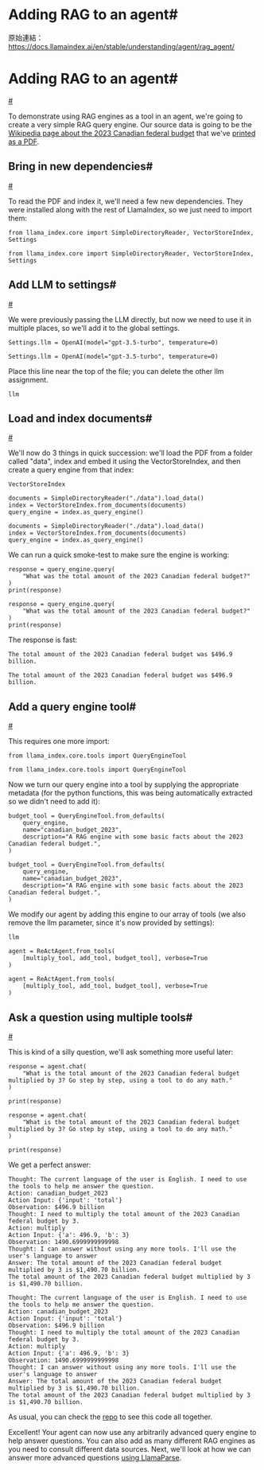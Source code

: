 # Adding RAG to an agent#

原始連結：https://docs.llamaindex.ai/en/stable/understanding/agent/rag_agent/

# Adding RAG to an agent#

[#](https://docs.llamaindex.ai/en/stable/understanding/agent/rag_agent/#adding-rag-to-an-agent)

To demonstrate using RAG engines as a tool in an agent, we're going to create a very simple RAG query engine. Our source data is going to be the [Wikipedia page about the 2023 Canadian federal budget](https://en.wikipedia.org/wiki/2023_Canadian_federal_budget) that we've [printed as a PDF](https://www.dropbox.com/scl/fi/rop435rax7mn91p3r8zj3/2023_canadian_budget.pdf?rlkey=z8j6sab5p6i54qa9tr39a43l7&dl=0).

## Bring in new dependencies#

[#](https://docs.llamaindex.ai/en/stable/understanding/agent/rag_agent/#bring-in-new-dependencies)

To read the PDF and index it, we'll need a few new dependencies. They were installed along with the rest of LlamaIndex, so we just need to import them:

```
from llama_index.core import SimpleDirectoryReader, VectorStoreIndex, Settings
```

```
from llama_index.core import SimpleDirectoryReader, VectorStoreIndex, Settings
```

## Add LLM to settings#

[#](https://docs.llamaindex.ai/en/stable/understanding/agent/rag_agent/#add-llm-to-settings)

We were previously passing the LLM directly, but now we need to use it in multiple places, so we'll add it to the global settings.

```
Settings.llm = OpenAI(model="gpt-3.5-turbo", temperature=0)
```

```
Settings.llm = OpenAI(model="gpt-3.5-turbo", temperature=0)
```

Place this line near the top of the file; you can delete the other llm assignment.

```
llm
```

## Load and index documents#

[#](https://docs.llamaindex.ai/en/stable/understanding/agent/rag_agent/#load-and-index-documents)

We'll now do 3 things in quick succession: we'll load the PDF from a folder called "data", index and embed it using the VectorStoreIndex, and then create a query engine from that index:

```
VectorStoreIndex
```

```
documents = SimpleDirectoryReader("./data").load_data()
index = VectorStoreIndex.from_documents(documents)
query_engine = index.as_query_engine()
```

```
documents = SimpleDirectoryReader("./data").load_data()
index = VectorStoreIndex.from_documents(documents)
query_engine = index.as_query_engine()
```

We can run a quick smoke-test to make sure the engine is working:

```
response = query_engine.query(
    "What was the total amount of the 2023 Canadian federal budget?"
)
print(response)
```

```
response = query_engine.query(
    "What was the total amount of the 2023 Canadian federal budget?"
)
print(response)
```

The response is fast:

```
The total amount of the 2023 Canadian federal budget was $496.9 billion.
```

```
The total amount of the 2023 Canadian federal budget was $496.9 billion.
```

## Add a query engine tool#

[#](https://docs.llamaindex.ai/en/stable/understanding/agent/rag_agent/#add-a-query-engine-tool)

This requires one more import:

```
from llama_index.core.tools import QueryEngineTool
```

```
from llama_index.core.tools import QueryEngineTool
```

Now we turn our query engine into a tool by supplying the appropriate metadata (for the python functions, this was being automatically extracted so we didn't need to add it):

```
budget_tool = QueryEngineTool.from_defaults(
    query_engine,
    name="canadian_budget_2023",
    description="A RAG engine with some basic facts about the 2023 Canadian federal budget.",
)
```

```
budget_tool = QueryEngineTool.from_defaults(
    query_engine,
    name="canadian_budget_2023",
    description="A RAG engine with some basic facts about the 2023 Canadian federal budget.",
)
```

We modify our agent by adding this engine to our array of tools (we also remove the llm parameter, since it's now provided by settings):

```
llm
```

```
agent = ReActAgent.from_tools(
    [multiply_tool, add_tool, budget_tool], verbose=True
)
```

```
agent = ReActAgent.from_tools(
    [multiply_tool, add_tool, budget_tool], verbose=True
)
```

## Ask a question using multiple tools#

[#](https://docs.llamaindex.ai/en/stable/understanding/agent/rag_agent/#ask-a-question-using-multiple-tools)

This is kind of a silly question, we'll ask something more useful later:

```
response = agent.chat(
    "What is the total amount of the 2023 Canadian federal budget multiplied by 3? Go step by step, using a tool to do any math."
)

print(response)
```

```
response = agent.chat(
    "What is the total amount of the 2023 Canadian federal budget multiplied by 3? Go step by step, using a tool to do any math."
)

print(response)
```

We get a perfect answer:

```
Thought: The current language of the user is English. I need to use the tools to help me answer the question.
Action: canadian_budget_2023
Action Input: {'input': 'total'}
Observation: $496.9 billion
Thought: I need to multiply the total amount of the 2023 Canadian federal budget by 3.
Action: multiply
Action Input: {'a': 496.9, 'b': 3}
Observation: 1490.6999999999998
Thought: I can answer without using any more tools. I'll use the user's language to answer
Answer: The total amount of the 2023 Canadian federal budget multiplied by 3 is $1,490.70 billion.
The total amount of the 2023 Canadian federal budget multiplied by 3 is $1,490.70 billion.
```

```
Thought: The current language of the user is English. I need to use the tools to help me answer the question.
Action: canadian_budget_2023
Action Input: {'input': 'total'}
Observation: $496.9 billion
Thought: I need to multiply the total amount of the 2023 Canadian federal budget by 3.
Action: multiply
Action Input: {'a': 496.9, 'b': 3}
Observation: 1490.6999999999998
Thought: I can answer without using any more tools. I'll use the user's language to answer
Answer: The total amount of the 2023 Canadian federal budget multiplied by 3 is $1,490.70 billion.
The total amount of the 2023 Canadian federal budget multiplied by 3 is $1,490.70 billion.
```

As usual, you can check the [repo](https://github.com/run-llama/python-agents-tutorial/blob/main/3_rag_agent.py) to see this code all together.

Excellent! Your agent can now use any arbitrarily advanced query engine to help answer questions. You can also add as many different RAG engines as you need to consult different data sources. Next, we'll look at how we can answer more advanced questions [using LlamaParse](https://docs.llamaindex.ai/en/stable/understanding/agent/llamaparse/).

